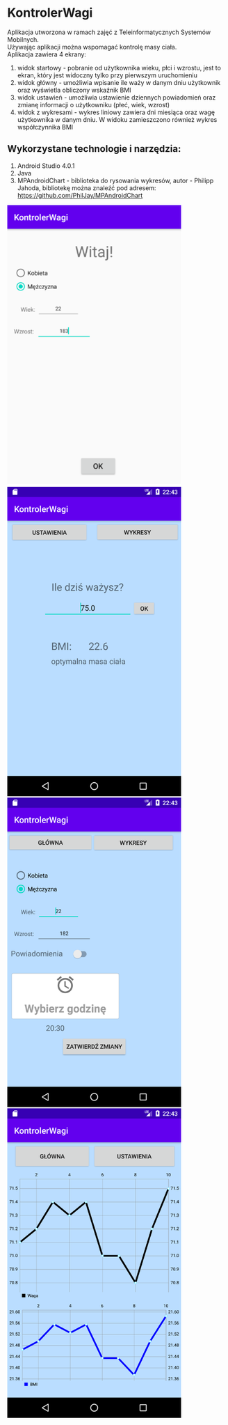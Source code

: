 # KontrolerWagi
Aplikacja utworzona w ramach zajęć z Teleinformatycznych Systemów Mobilnych. <br/>
Używając aplikacji można wspomagać kontrolę masy ciała. <br/>
Aplikacja zawiera 4 ekrany:
1. widok startowy - pobranie od użytkownika wieku, płci i wzrostu, jest to ekran, który jest widoczny tylko przy pierwszym uruchomieniu
2. widok główny - umożliwia wpisanie ile waży w danym dniu użytkownik oraz wyświetla obliczony wskaźnik BMI
3. widok ustawień - umożliwia ustawienie dziennych powiadomień oraz zmianę informacji o użytkowniku (płeć, wiek, wzrost)
4. widok z wykresami - wykres liniowy zawiera dni miesiąca oraz wagę użytkownika w danym dniu. W widoku zamieszczono również wykres współczynnika BMI
## Wykorzystane technologie i narzędzia: 
1. Android Studio 4.0.1
2. Java
3. MPAndroidChart - biblioteka do rysowania wykresów, autor - Philipp Jahoda, 
bibliotekę można znaleźć pod adresem: https://github.com/PhilJay/MPAndroidChart

<img src="images/widok_startowy.png" width="400">

<img src="images/widok_glowny.png" width="400">

<img src="images/widok_ustawien.png" width="400">

<img src="images/widok_wykresow.png" width="400">
